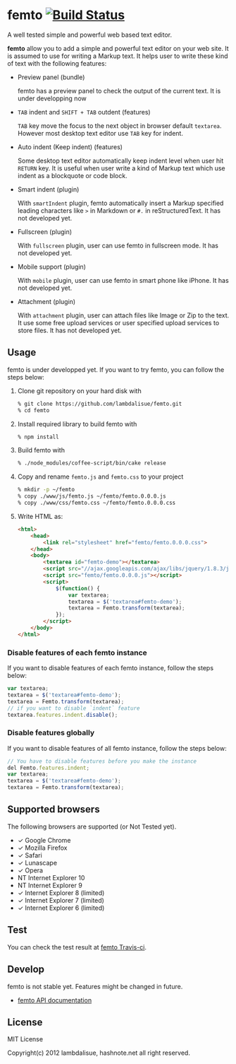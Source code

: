 femto [![Build Status](https://travis-ci.org/lambdalisue/femto.png)](https://travis-ci.org/lambdalisue/femto)
================================================================================

A well tested simple and powerful web based text editor.

**femto** allow you to add a simple and powerful text editor on your web site.
It is assumed to use for writing a Markup text.
It helps user to write these kind of text with the following features:

-   Preview panel (bundle)

    femto has a preview panel to check the output of the current text.
    It is under developping now

-   `TAB` indent and `SHIFT + TAB` outdent (features)

    `TAB` key move the focus to the next object in browser default `textarea`.
    However most desktop text editor use `TAB` key for indent.

-   Auto indent (Keep indent) (features)

    Some desktop text editor automatically keep indent level when user hit
    `RETURN` key. It is useful when user write a kind of Markup text which use
    indent as a blockquote or code block.

-   Smart indent (plugin)

    With `smartIndent` plugin, femto automatically insert a Markup specified
    leading characters like `>` in Markdown or `#.` in reStructuredText.
    It has not developed yet.

-   Fullscreen (plugin)

    With `fullscreen` plugin, user can use femto in fullscreen mode.
    It has not developed yet.

-   Mobile support (plugin)

    With `mobile` plugin, user can use femto in smart phone like iPhone.
    It has not developed yet.

-   Attachment (plugin)

    With `attachment` plugin, user can attach files like Image or Zip to the
    text. It use some free upload services or user specified upload services to
    store files.
    It has not developed yet.

Usage
--------------------------------------------------------------------------------
femto is under developped yet. If you want to try femto, you can follow the
steps below:

1.  Clone git repository on your hard disk with


    ```sh
    % git clone https://github.com/lambdalisue/femto.git
    % cd femto
    ```

2.  Install required library to build femto with

    ```sh
    % npm install
    ```

3.  Build femto with

    ```sh
    % ./node_modules/coffee-script/bin/cake release
    ```

4.  Copy and rename `femto.js` and `femto.css` to your project

    ```sh
    % mkdir -p ~/femto
    % copy ./www/js/femto.js ~/femto/femto.0.0.0.js
    % copy ./www/css/femto.css ~/femto/femto.0.0.0.css
    ```

5.  Write HTML as:

    ```html
    <html>
        <head>
            <link rel="stylesheet" href="femto/femto.0.0.0.css">
        </head>
        <body>
            <textarea id="femto-demo"></textarea>
            <script src="//ajax.googleapis.com/ajax/libs/jquery/1.8.3/jquery.min.js"></script>
            <script src="femto/femto.0.0.0.js"></script>
            <script>
                $(function() {
                    var textarea;
                    textarea = $('textarea#femto-demo');
                    textarea = Femto.transform(textarea);
                });
            </script>
        </body>
    </html>
    ```

### Disable features of each femto instance

If you want to disable features of each femto instance, follow the steps below:

```javascript
var textarea;
textarea = $('textarea#femto-demo');
textarea = Femto.transform(textarea);
// if you want to disable `indent` feature
textarea.features.indent.disable();
```

### Disable features globally

If you want to disable features of all femto instance, follow the steps below:

```javascript
// You have to disable features before you make the instance
del Femto.features.indent;
var textarea;
textarea = $('textarea#femto-demo');
textarea = Femto.transform(textarea);
```

Supported browsers
--------------------------------------------------------------------------------
The following browsers are supported (or Not Tested yet).

- &#x2713; Google Chrome
- &#x2713; Mozilla Firefox
- &#x2713; Safari
- &#x2713; Lunascape
- &#x2713; Opera
- NT Internet Explorer 10
- NT Internet Explorer 9
- &#x2713; Internet Explorer 8 (limited)
- &#x2713; Internet Explorer 7 (limited)
- &#x2713; Internet Explorer 6 (limited)

Test
--------------------------------------------------------------------------------
You can check the test result at
[femto Travis-ci](https://travis-ci.org/lambdalisue/femto).

Develop
--------------------------------------------------------------------------------
femto is not stable yet. Features might be changed in future.

- [femto API documentation](http://coffeedoc.info/github/lambdalisue/femto/master/)

License
--------------------------------------------------------------------------------
MIT License

Copyright(c) 2012 lambdalisue, hashnote.net all right reserved.
